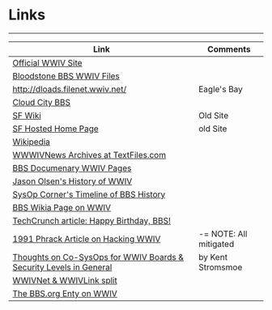 # Links
***


Link | Comments
---- | --------
[Official WWIV Site](http://www.wwivbbs.org/)  | 
[Bloodstone BBS WWIV Files](http://www.bsbbs.com/wwiv/)  | 
http://dloads.filenet.wwiv.net/ | Eagle's Bay
[Cloud City BBS](http://cloudcitybbs.com) | 
[SF Wiki](http://sourceforge.net/p/wwiv/wiki/Home/) | Old Site
[SF Hosted Home Page](http://wwiv.sourceforge.net/) | old Site
[Wikipedia](https://en.wikipedia.org/wiki/WWIV) | 
[WWWIVNews Archives at TextFiles.com](http://www.textfiles.com/bbs/WWIVNEWS/)  | 
[BBS Documenary WWIV Pages](http://software.bbsdocumentary.com/IBM/DOS/WWIV/)  | 
[Jason Olsen's History of WWIV](http://software.bbsdocumentary.com/IBM/DOS/WWIV/feren.txt)  | 
[SysOp Corner's Timeline of BBS History](http://sysopscorner.thebbs.org/bbshist.html)  | 
[BBS Wikia Page on WWIV](http://bbs.wikia.com/wiki/WWIV)  | 
[TechCrunch article: Happy Birthday, BBS!](http://techcrunch.com/2010/02/17/happy-birthday-bbs/)  | 
[1991 Phrack Article on Hacking WWIV](http://phrack.org/issues/34/5.html) |  -= NOTE: All mitigated 
[Thoughts on Co-SysOps for WWIV Boards & Security Levels in General](http://www.textfiles.com/bbs/cosysop.txt)  | by Kent Stromsmoe
[WWIVNet & WWIVLink split](http://www.bbsdocumentary.com/library/CONTROVERSY/EVENTS/WWIVWAR/)  | 
[The BBS.org Enty on WWIV](http://sysopscorner.thebbs.org/wwiv.html)  | 
